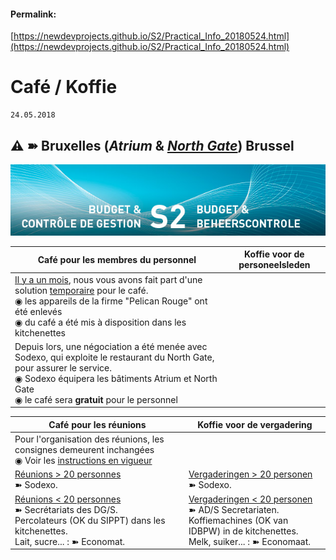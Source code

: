 <link rel="stylesheet" href="https://newdevprojects.github.io/S2/S2.css">

#### Permalink: 
[https://newdevprojects.github.io/S2/Practical_Info_20180524.html](https://newdevprojects.github.io/S2/Practical_Info_20180524.html)

# Café / Koffie

	24.05.2018

## &#9888; &#10173; Bruxelles (*Atrium* & <u><i>North Gate</i></u>) Brussel

![](header.jpg)

| Café pour les membres du personnel | Koffie voor de personeelsleden |
| --- | --- | 
| [Il y a un mois](Practical_Info_20180425.md), nous vous avons fait part d'une solution <u>temporaire</u> pour le café.<br>&#9673; les appareils de la firme "Pelican Rouge" ont été enlevés<br>&#9673; du café a été mis à disposition dans les kitchenettes | &nbsp; |
| Depuis lors, une négociation a été menée avec Sodexo, qui exploite le restaurant du North Gate, pour assurer le service.<br>&#9673; Sodexo équipera les bâtiments Atrium et North Gate<br>&#9673; le café sera <b>gratuit</b> pour le personnel | &nbsp; | 

| Café pour les réunions | Koffie voor de vergadering |
| --- | --- | 
| Pour l'organisation des réunions, les consignes demeurent inchangées<br>&#9673; Voir les [instructions en vigueur](S4S2_Instructions-catering-evenements-fr.pdf) | &nbsp; | 
| <u>Réunions &gt; 20 personnes</u><br>&#10173; Sodexo. | <u>Vergaderingen &gt; 20 personen</u><br>&#10173; Sodexo. | 
| <u>Réunions &lt; 20 personnes</u><br>&#10173; Secrétariats des DG/S.<br>Percolateurs (OK du SIPPT) dans les kitchenettes.<br>Lait, sucre... : &#10173; Economat. | <u>Vergaderingen &lt; 20 personen</u><br>&#10173; AD/S Secretariaten.<br>Koffiemachines (OK van IDBPW) in de kitchenettes.<br>Melk, suiker... : &#10173; Economaat. | 


